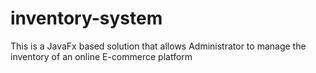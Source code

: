 # inventory-system
This is a JavaFx based solution that allows Administrator to manage the inventory of an online E-commerce platform
